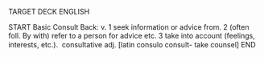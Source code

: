 TARGET DECK
ENGLISH

START
Basic
Consult
Back: v. 1 seek information or advice from. 2 (often foll. By with) refer to a person for advice etc. 3 take into account (feelings, interests, etc.).  consultative adj. [latin consulo consult- take counsel]
END
